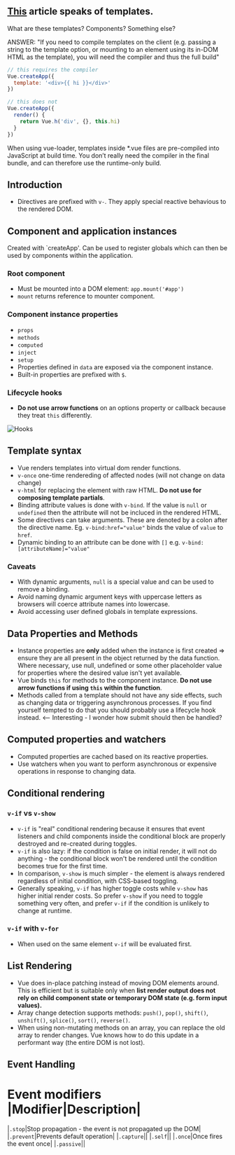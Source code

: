 ## [This](https://v3.vuejs.org/guide/installation.html#from-cdn-or-without-a-bundler) article speaks of **templates**.

What are these templates? Components? Something else?

ANSWER:
"If you need to compile templates on the client (e.g. passing a string to the template option, or mounting to an element using its in-DOM HTML as the template), you will need the compiler and thus the full build"

```javascript
// this requires the compiler
Vue.createApp({
  template: '<div>{{ hi }}</div>'
})

// this does not
Vue.createApp({
  render() {
    return Vue.h('div', {}, this.hi)
  }
})
```

When using vue-loader, templates inside *.vue files are pre-compiled into JavaScript at build time. You don’t really need the compiler in the final bundle, and can therefore use the runtime-only build.

## Introduction

- Directives are prefixed with `v-`. They apply special reactive behavious to the rendered DOM.

## Component and application instances

Created with `createApp'. Can be used to register globals which can then be used by components within the application.

### Root component

- Must be mounted into a DOM element: `app.mount('#app')`
- `mount` returns reference to mounter component.

### Component instance properties

- `props`
- `methods`
- `computed`
- `inject`
- `setup`
- Properties defined in `data` are exposed via the component instance.
- Built-in properties are prefixed with `$`.

### Lifecycle hooks

- **Do not use arrow functions** on an options property or callback because they treat `this` differently.

![Hooks](https://v3.vuejs.org/images/lifecycle.svg)

## Template syntax

- Vue renders templates into virtual dom render functions.
- `v-once` one-time rendereding of affected nodes (will not change on data change)
- `v-html` for replacing the element with raw HTML. **Do not use for composing template partials**.
- Binding attribute values is done with `v-bind`. If the value is `null` or `undefined` then the attribute will not be
incluced in the rendered HTML.
- Some directives can take arguments. These are denoted by a colon after the directive name. Eg. `v-bind:href="value"` binds
the value of `value` to `href`.
- Dynamic binding to an attribute can be done with `[]` e.g. `v-bind:[attributeName]="value"`

### Caveats

- With dynamic arguments, `null` is a special value and can be used to remove a binding.
- Avoid naming dynamic argument keys with uppercase letters as browsers will coerce attribute names into lowercase.
- Avoid accessing user defined globals in template expressions.

## Data Properties and Methods

- Instance properties are **only** added when the instance is first created => ensure they are all present in the object returned by the data function. Where necessary, use null, undefined or some other placeholder value for properties where the desired value isn't yet available.
- Vue binds `this` for methods to the component instance. **Do not use arrow functions if using `this` within the function**.
- Methods called from a template should not have any side effects, such as changing data or triggering asynchronous processes. If you find yourself tempted to do that you should probably use a lifecycle hook instead. <-- Interesting - I wonder how submit should then be handled?

## Computed properties and watchers

- Computed properties are cached based on its reactive properties.
- Use watchers when you want to perform asynchronous or expensive operations in response to changing data.

## Conditional rendering

### `v-if` vs `v-show`

- `v-if` is "real" conditional rendering because it ensures that event listeners and child components inside the conditional block are properly destroyed and re-created during toggles.
- `v-if` is also lazy: if the condition is false on initial render, it will not do anything - the conditional block won't be rendered until the condition becomes true for the first time.
- In comparison, `v-show` is much simpler - the element is always rendered regardless of initial condition, with CSS-based toggling.
- Generally speaking, `v-if` has higher toggle costs while `v-show` has higher initial render costs. So prefer `v-show` if you need to toggle something very often, and prefer `v-if` if the condition is unlikely to change at runtime.

###  `v-if` with `v-for`

- When used on the same element `v-if` will be evaluated first.

## List Rendering

- Vue does in-place patching instead of moving DOM elements around. This is efficient but is suitable only when **list render output does not rely on child component state or temporary DOM state (e.g. form input values).**
- Array change detection supports methods: `push()`, `pop()`, `shift()`, `unshift()`, `splice()`, `sort()`, `reverse()`.
- When using non-mutating methods on an array, you can replace the old array to render changes. Vue knows how to do this update in a performant way (the entire DOM is not lost).

## Event Handling

Event modifiers
|Modifier|Description|
===
|`.stop`|Stop propagation - the event is not propagated up the DOM|
|`.prevent`|Prevents default operation|
|`.capture`||
|`.self`||
|`.once`|Once fires the event once|
|`.passive`||